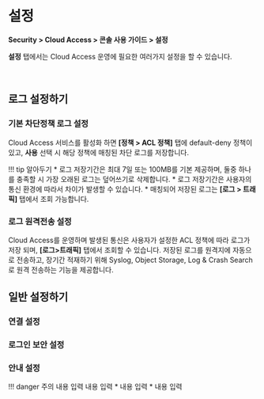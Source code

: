 # 설정

**Security > Cloud Access > 콘솔 사용 가이드 > 설정**

**설정** 탭에서는 Cloud Access 운영에 필요한 여러가지 설정을 할 수 있습니다.

<br>

## 로그 설정하기

### 기본 차단정책 로그 설정

Cloud Access 서비스를 활성화 하면 **[정책 > ACL 정책]** 탭에 default-deny 정책이 있고, **사용** 선택 시 해당 정책에 매칭된 차단 로그를 저장합니다.

!!! tip 알아두기
    * 로그 저장기간은 최대 7일 또는 100MB를 기본 제공하며, 둘중 하나를 충족할 시 가장 오래된 로그는 덮어쓰기로 삭제합니다.
        * 로그 저장기간은 사용자의 통신 환경에 따라서 차이가 발생할 수 있습니다.
    * 매칭되어 저장된 로그는 **[로그 > 트래픽]** 탭에서 조회 가능합니다.

### 로그 원격전송 설정

Cloud Access를 운영하며 발생된 통신은 사용자가 설정한 ACL 정책에 따라 로그가 저장 되며, **[로그>트래픽]** 탭에서 조회할 수 있습니다. 저장된 로그를 원격지에 자동으로 전송하고, 장기간 적재하기 위해 Syslog, Object Storage, Log & Crash Search 로 원격 전송하는 기능을 제공합니다.



## 일반 설정하기

### 연결 설정

### 로그인 보안 설정

### 안내 설정

!!! danger 주의
    내용 입력
    내용 입력
    * 내용 입력
    * 내용 입력

